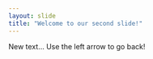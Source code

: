 ```yaml
---
layout: slide
title: "Welcome to our second slide!"
---
```

New text...
Use the left arrow to go back!
